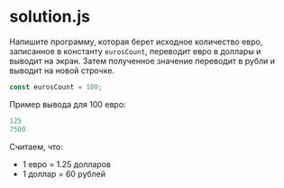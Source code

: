 # solution.js

Напишите программу, которая берет исходное количество евро, записанное в константу `eurosCount`, переводит евро в доллары и выводит на экран. Затем полученное значение переводит в рубли и выводит на новой строчке.

```javascript
const eurosCount = 100;
```

Пример вывода для 100 евро:
```javascript
125
7500
```

Считаем, что:
* 1 евро = 1.25 долларов
* 1 доллар = 60 рублей
